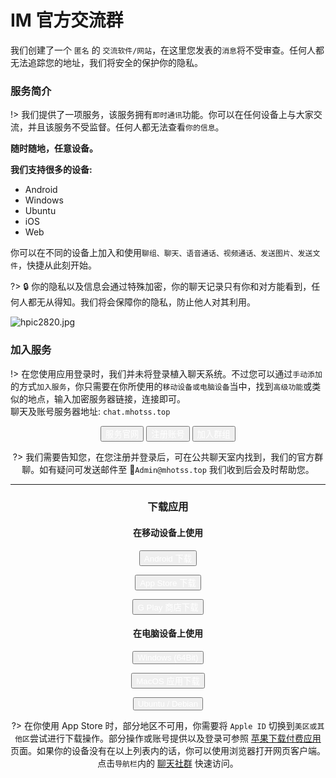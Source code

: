 # <i class="far fa-comments"></i> IM 官方交流群
我们创建了一个 `匿名` 的  `交流软件/网站`，在这里您发表的`消息`将不受审查。任何人都无法追踪您的地址，我们将安全的保护你的隐私。

### <i class="fas fa-atlas"></i> 服务简介
!> 我们提供了一项服务，该服务拥有`即时通讯`功能。你可以在任何设备上与大家交流，并且该服务不受监督。任何人都无法查看`你的信息`。


<!-- panels:start -->
<!-- div:title-panel -->

**<i class="fas fa-user-shield"></i> 随时随地，任意设备。**

<!-- div:left-panel -->


**我们支持很多的设备:**  
*  <i class="fab fa-android"></i> Android  
*  <i class="fab fa-windows"></i> Windows  
*  <i class="fab fa-ubuntu"></i> Ubuntu  
*  <i class="fab fa-apple"></i> iOS  
*  <i class="fab fa-chrome"></i> Web  

你可以在不同的设备上加入和使用`聊组、聊天、语音通话、视频通话、发送图片、发送文件`，快捷从此刻开始。  

?> 🔒 你的隐私以及信息会通过特殊加密，你的聊天记录只有你和对方能看到，任何人都无从得知。我们将会保障你的隐私，防止他人对其利用。

<!-- div:right-panel -->

  ![hpic2820.jpg](https://i.loli.net/2021/08/18/wAXhCaOYInJ9yqR.jpg)

<!-- panels:end -->

### <i class="fas fa-thumbs-up"></i> 加入服务
!> <i class="fas fa-user-tag"></i> 在您使用应用登录时，我们并未将登录植入聊天系统。不过您可以通过`手动添加`的方式`加入服务`，你只需要在你所使用的`移动设备或电脑设备`当中，找到`高级功能`或类似的地点，输入加密服务器链接，连接即可。  
<i class="fas fa-user-alt"></i> 聊天及账号服务器地址: `chat.mhotss.top`

<div align=center>
<button class="button button-glow button-rounded button-highlight"><i class="fas fa-glasses"></i><a href="https://im.mhotss.top" style="color:#FFFFFF;TEXT-DECORATION: none">  服务官网</a></button>
<button class="button button-glow button-rounded button-highlight"><i class="fas fa-user-plus"></i><a href="https://im.mhotss.top/#/register" style="color:#FFFFFF;TEXT-DECORATION: none">  注册账号</a></button>
<button class="button button-glow button-rounded button-highlight"><i class="fas fa-layer-group"></i><a href="https://matrix.to/#/#hots:chat.mhotss.top" style="color:#FFFFFF;TEXT-DECORATION: none">  加入群组</a></button></</div>

?> 我们需要告知您，在您注册并登录后，可在公共聊天室内找到，我们的官方群聊。如有疑问可发送邮件至 :email:`Admin@mhotss.top` 我们收到后会及时帮助您。

---

### <i class="fas fa-download"></i> 下载应用

<!-- panels:start -->

<!-- div:left-panel -->

<h4><i class="fas fa-mobile"></i>  在移动设备上使用</h3>

<button class="button button-pill button-primary"><i class="fab fa-android"></i><a href="https://f-droid.org/repo/im.vector.app_40101140.apk" style="color:#FFFFFF;TEXT-DECORATION: none">  Android 下载</a></button>

<button class="button button-pill button-primary"><i class="fab fa-app-store-ios"></i><a href="https://apps.apple.com/app/vector/id1083446067" style="color:#FFFFFF;TEXT-DECORATION: none"> App Store  下载</a></button>

<button class="button button-pill button-primary"><i class="fab fa-windows"></i><a href="https://play.google.com/store/apps/details?id=im.vector.app" style="color:#FFFFFF;TEXT-DECORATION: none"> G Play 商店下载</a></button>


<!-- div:right-panel -->

<h4><i class="fas fa-desktop"></i>  在电脑设备上使用</h3>

<button class="button button-glow button-rounded button-raised button-primary"><a href="https://packages.riot.im/desktop/install/win32/x64/Element%20Setup.exe" style="color:#FFFFFF;TEXT-DECORATION: none"><i class="fab fa-windows"></i> Windows (64Bit)</a></button>

<button class="button button-glow button-rounded button-raised button-primary"><a href="https://packages.riot.im/desktop/install/macos/Element.dmg" style="color:#FFFFFF;TEXT-DECORATION: none"><i class="fab fa-apple"></i> MacOS 应用下载</a></button>

<button class="button button-glow button-rounded button-raised button-primary"><a href="#/tag/Linux.md" style="color:#FFFFFF;TEXT-DECORATION: none"><i class="fab fa-ubuntu"></i> Ubuntu / Debian</a></button>

<!-- panels:end -->

?> 在你使用 <i class="fab fa-app-store-ios"></i>App Store 时，部分地区不可用，你需要将 `Apple ID` 切换到`美区或其他区`尝试进行下载操作。部分操作或账号提供以及登录可参照 [苹果下载付费应用](/tag/iOS.md) 页面。如果你的设备没有在以上列表内的话，你可以使用浏览器打开网页客户端。点击`导航栏`内的 [聊天社群](https://im.mhotss.top) 快速访问。




